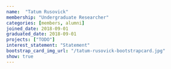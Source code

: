 ```yaml
---
name:  "Tatum Rusovick"
membership: "Undergraduate Researcher"
categories: [members, alumni]
joined_date: 2018-09-01
graduated_date: 2018-09-01
projects: ["TODO"]
interest_statement: "Statement"
bootstrap_card_img_url: "/tatum-rusovick-bootstrapcard.jpg"
show: true
---
```

